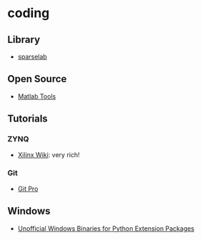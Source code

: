 # coding

## Library

- [sparselab](http://sparselab.stanford.edu/)


## Open Source

- [Matlab Tools](http://www.cs.technion.ac.il/~ronrubin/software.html)



## Tutorials

### ZYNQ

- [Xilinx Wiki](https://xilinx-wiki.atlassian.net/wiki/spaces/A/overview): very rich!

### Git

- [Git Pro](https://gitee.com/progit/)


## Windows

- [Unofficial Windows Binaries for Python Extension Packages](https://www.lfd.uci.edu/~gohlke/pythonlibs/)
